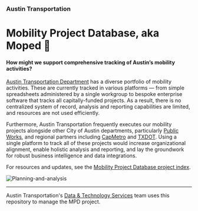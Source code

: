 ### Austin Transportation
# Mobility Project Database, aka Moped 🛵

#### How might we support comprehensive tracking of Austin’s mobility activities? 
 
[Austin Transportation Department](http://www.austintexas.gov/department/transportation) has a diverse portfolio of mobility activities. These are currently tracked in various platforms — from simple spreadsheets administered by a single workgroup to bespoke enterprise software that tracks all capitally-funded projects. As a result, there is no centralized system of record, analysis and reporting capabilities are limited, and resources are not used efficiently. 

Furthermore, Austin Transportation frequently executes our mobility projects alongside other City of Austin departments, particularly [Public Works](http://www.austintexas.gov/department/public-works), and regional partners including [CapMetro](https://capmetro.org) and [TXDOT](https://www.txdot.gov/). Using a single platform to track all of these projects would increase organizational alignment, enable holistic analysis and reporting, and lay the groundwork for robust business intelligence and data integrations. 

For resources and updates, see the [Mobility Project Database project index](https://github.com/cityofaustin/atd-data-tech/issues/307). 

![Planning-and-analysis](https://user-images.githubusercontent.com/1463708/62583080-58614e80-b874-11e9-850d-2a8bda07c0fc.jpeg)

---
Austin Transportation's [Data & Technology Services](https://transportation.austintexas.io/about/) team uses this repository to manage the MPD project. 
